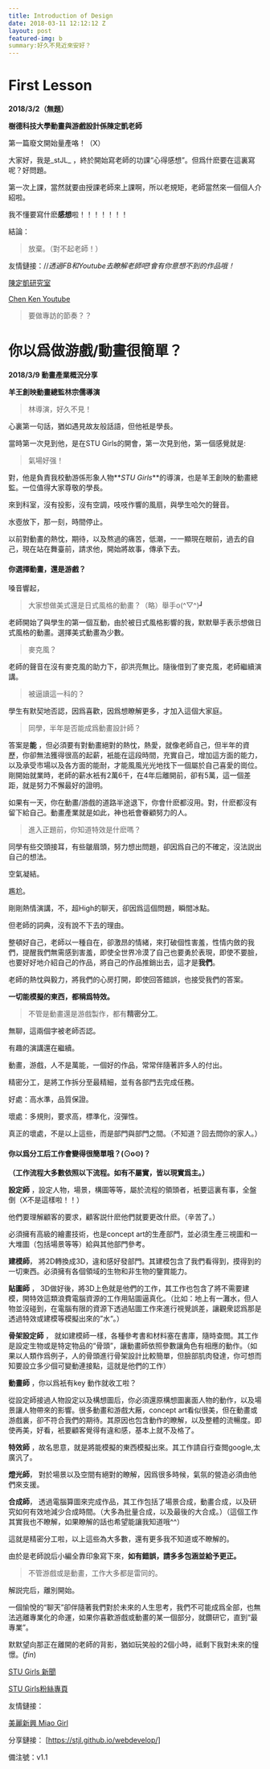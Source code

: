 ```yaml
---
title: Introduction of Design
date: 2018-03-11 12:12:12 Z
layout: post
featured-img: b
summary:好久不見近來安好？
---
```


# First Lesson
**2018/3/2（無題）**

**樹德科技大學動畫與游戲設計係陳定凱老師**



第一篇廢文開始量產咯！（X）

大家好，我是_stJL_ ，終於開始寫老師的功課“心得感想”。但爲什麽要在這裏寫呢？好問題。

第一次上課，當然就要由授課老師來上課啊，所以老規矩，老師當然來一個個人介紹啦。

我不懂要寫什麽**感想**啦！！！！！！！

結論：

> 放棄。（對不起老師！）

友情鏈接：//_透過FB和Youtube去瞭解老師吧!會有你意想不到的作品哦！_

[陳定凱研究室](https://www.facebook.com/kenchenreseachlab/?locale2=zh_TW)

[Chen Ken Youtube](https://www.youtube.com/user/ken070861)

> 要做專訪的節奏？？

# 你以爲做游戲/動畫很簡單？

**2018/3/9 動畫產業概況分享**

**羊王創映動畫總監林宗儒導演**



> 林導演，好久不見！

心裏第一句話，猶如遇見故友般話語，但他衹是學長。

當時第一次見到他，是在STU Girls的開會，第一次見到他，第一個感覺就是:

> 氣場好强！

對，他是負責我校動游係形象人物**_STU Girls_**的導演，也是羊王創映的動畫總監。一位值得大家尊敬的學長。

來到科室，沒有投影，沒有空調，吱吱作響的風扇，與學生哈欠的聲音。

水壺放下，那一刻，時間停止。

以前對動畫的熱忱，期待，以及熬過的痛苦，低潮，一一顯現在眼前，過去的自己，現在站在舞臺前，請求他，開始將故事，傳承下去。



#### 你選擇動畫，還是游戲？

嗓音響起，

> 大家想做美式還是日式風格的動畫？（略）舉手o(^▽^)┛

老師開始了與學生的第一個互動，由於被日式風格影響的我，默默舉手表示想做日式風格的動畫。選擇美式動畫為少數。

> 麥克風？

老師的聲音在沒有麥克風的助力下，卻洪亮無比。隨後借到了麥克風，老師繼續演講。

> 被逼讀這一科的？

學生有默契地否認，因爲喜歡，因爲想瞭解更多，才加入這個大家庭。

> 同學，半年是否能成爲動畫設計師？

答案是**能** ，但必須要有對動畫絕對的熱忱，熱愛，就像老師自己，但半年的資歷，你卻無法獲得很高的起薪，衹能在這段時間，充實自己，增加這方面的能力，以及承受市場以及各方面的能耐，才能風風光光地找下一個屬於自己喜愛的崗位。剛開始就業時，老師的薪水衹有2萬6千，在4年后離開前，卻有5萬，這一個差距，就是努力不懈最好的證明。

如果有一天，你在動畫/游戲的道路半途退下，你會什麽都沒用。對，什麽都沒有留下給自己。動畫產業就是如此，神也衹會眷顧努力的人。

> 進入正題前，你知道特效是什麽嗎？

同學有些交頭接耳，有些皺眉頭，努力想出問題，卻因爲自己的不確定，沒法説出自己的想法。

空氣凝結。

尷尬。

剛剛熱情演講，不，超High的聊天，卻因爲這個問題，瞬間冰點。

但老師的詞典，沒有說不下去的理由。

整頓好自己，老師以一種自在，卻激昂的情緒，來打破個性害羞，性情内斂的我們，提醒我們無需感到害羞，即使全世界冷漠了自己也要勇於表現，即使不要臉，也要好好地介紹自己的作品，將自己的作品推銷出去，這才是**我們**。

老師的熱忱與毅力，將我們的心房打開，即使回答錯誤，也接受我們的答案。

**一切能模擬的東西，都稱爲特效。**




>不管是動畫還是游戲製作，都有**精密分工**。

無聊，這兩個字被老師否認。

有趣的演講還在繼續。

動畫，游戲，人不是萬能，一個好的作品，常常伴隨著許多人的付出。

精密分工，是將工作拆分至最精細，並有各部門去完成任務。

好處：高水準，品質保證。

壞處：多規則，要求高，標準化，沒彈性。

真正的壞處，不是以上這些，而是部門與部門之間。（不知道？回去問你的家人。）



#### 你以爲分工后工作會變得很簡單哦？(⊙o⊙)？

**（工作流程大多數依照以下流程。如有不屬實，皆以現實爲主。）**

**設定師** ，設定人物，場景，構圖等等，屬於流程的領頭者，衹要這裏有事，全盤倒（X不是這樣啦！！）

他們要理解顧客的要求，顧客説什麽他們就要更改什麽。（辛苦了。）

必須擁有高級的繪畫技術，也是concept art的生產部門，並必須生產三視圖和一大堆圖（包括場景等等）給與其他部門參考。


**建模師**， 將2D轉換成3D，違和感好發部門。其建模包含了我們看得到，摸得到的一切東西。必須擁有各個領域的生物和非生物的鑒賞能力。


**貼圖師** ， 3D做好後，將3D上色就是他們的工作，其工作也包含了將不需要建模，開特效這類浪費電腦資源的工作用貼圖逼真化。（比如：地上有一灘水，但人物並沒碰到，在電腦有限的資源下透過貼圖工作來進行視覺誤差，讓觀衆認爲那是透過特效或建模等模擬出來的”水“。）


**骨架設定師** ， 就如建模師一樣，各種參考書和材料塞在書庫，隨時查閲。其工作是設定生物或是特定物品的“骨頭”，讓動畫師依照參數讓角色有相應的動作。（如果以人類作爲例子，人的骨頭進行骨架設計比較簡單，但臉部肌肉發達，你可想而知要設立多少個可變動連接點，這就是他們的工作）


**動畫師** ，你以爲衹有key 動作就收工啦？

從設定師接過人物設定以及構想圖后，你必須還原構想圖裏面人物的動作，以及場景讓人物帶來的影響。很多動畫和游戲大厰，concept art看似很美，但在動畫或游戲裏，卻不符合我們的期待。其原因也包含動作的瞭解，以及整體的流暢度。即使再美，好看，衹要顧客覺得有違和感，基本上就不及格了。


**特效師** ，故名思意，就是將能模擬的東西模擬出來。其工作請自行查閲google,太廣汎了。


**燈光師**， 對於場景以及空間有絕對的瞭解，因爲很多時候，氣氛的營造必須由他們來支援。


**合成師**， 透過電腦算圖來完成作品，其工作包括了場景合成，動畫合成，以及研究如何有效地減少合成時間。（大多為批量合成，以及最後的大合成。）（這個工作其實我也不瞭解，如果瞭解的話也希望能讓我知道哦^^）




這就是精密分工啦，以上這些為大多數，還有更多我不知道或不瞭解的。

由於是老師說后小編全靠印象寫下來，**如有錯誤，請多多包涵並給予更正。**



> 不管游戲或是動畫，工作大多都是雷同的。

解説完后，離別開始。

一個愉悅的“聊天”卻伴隨著我們對於未來的人生思考，我們不可能成爲全部，也無法逃離專業化的命運，如果你喜歡游戲或動畫的某一個部分，就鑽研它，直到“最專業”。



默默望向那正在離開的老師的背影，猶如玩笑般的2個小時，祗剩下我對未來的憧憬。(_fin_)

[STU Girls 新聞](https://www.stu.edu.tw/focus_news_single.php?id=2194)

[STU Girls粉絲專頁](https://www.facebook.com/STUGirls/)



友情鏈接：

[美麗新興 Miao Girl](https://www.facebook.com/gorgeours.sinsing/)

分享鏈接：
[https://stjl.github.io/webdevelop/]



備注號：v1.1